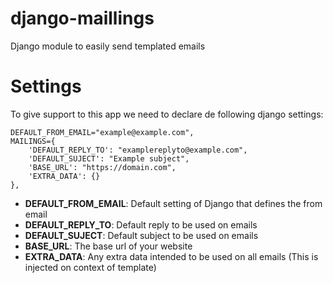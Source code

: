 # django-maillings
Django module to easily send templated emails

# Settings
To give support to this app we need to declare de following django settings:

    DEFAULT_FROM_EMAIL="example@example.com",
	MAILINGS={
        'DEFAULT_REPLY_TO': "examplereplyto@example.com",
        'DEFAULT_SUJECT': "Example subject",
        'BASE_URL': "https://domain.com",
        'EXTRA_DATA': {}
    },

- **DEFAULT_FROM_EMAIL**: Default setting of Django that defines the from email
- **DEFAULT_REPLY_TO**: Default reply to be used on emails
- **DEFAULT_SUJECT**: Default subject to be used on emails
- **BASE_URL**: The base url of your website
- **EXTRA_DATA**: Any extra data intended to be used on all emails (This is injected on context of template)
